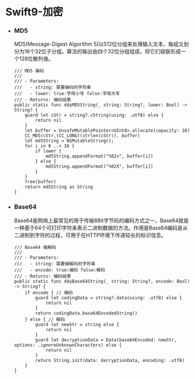 # Swift9-加密

* ### MD5

	MD5(Message-Digest Algorithm 5)以512位分组来处理输入文本，每组又划分为16个32位子分组。算法的输出由四个32位分组组成，将它们级联形成一个128位散列值。
	
	```
	/// MD5 编码
    ///
    /// - Parameters:
    ///   - string: 需要编码的字符串
    ///   - lower: true:字母小写 false:字母大写
    /// - Returns: 编码结果
    public static func ddyMD5String(_ string: String?, lower: Bool) -> String? {
        guard let cStr = string?.cString(using: .utf8) else {
            return nil
        }
        let buffer = UnsafeMutablePointer<UInt8>.allocate(capacity: 16)
        CC_MD5(cStr,(CC_LONG)(strlen(cStr)), buffer)
        let md5String = NSMutableString();
        for i in 0 ..< 16 {
            if lower {
                md5String.appendFormat("%02x", buffer[i])
            } else {
                md5String.appendFormat("%02X", buffer[i])
            }
        }
        free(buffer)
        return md5String as String
    }	
	```
	
* ### Base64

	Base64是网络上最常见的用于传输8Bit字节码的编码方式之一，Base64就是一种基于64个可打印字符来表示二进制数据的方法。作用是Base64编码是从二进制到字符的过程，可用于在HTTP环境下传递较长的标识信息。
	
	```
	/// Base64 编解码
    ///
    /// - Parameters:
    ///   - string: 需要编解码的字符串
    ///   - encode: true:编码 false:解码
    /// - Returns: 编码结果
    public static func ddyBase64String(_ string: String?, encode: Bool) -> String? {
        if encode { // 编码
            guard let codingData = string?.data(using: .utf8) else {
                return nil
            }
            return codingData.base64EncodedString()
        } else { // 解码
            guard let newStr = string else {
                return nil
            }
            guard let decryptionData = Data(base64Encoded: newStr, options: .ignoreUnknownCharacters) else {
                return nil
            }
            return String.init(data: decryptionData, encoding: .utf8)
        }
    }
	```